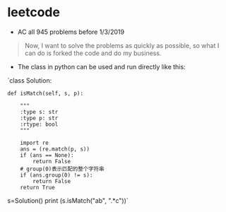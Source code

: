 # leetcode
* AC all 945 problems before 1/3/2019 

> Now, I want to solve the problems as quickly as possible, so what I can do is forked the code and do my business.

* The class in python can be used and run directly like this:

`class Solution:  

    def isMatch(self, s, p):  
    
        """  
        :type s: str
        :type p: str
        :rtype: bool
        """
        
        import re
        ans = (re.match(p, s))
        if (ans == None):
            return False
        # group(0)表示匹配的整个字符串
        if (ans.group(0) != s):
            return False
        return True
s=Solution()
print (s.isMatch("ab", ".*c"))`
